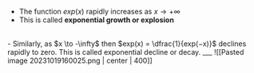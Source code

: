 - The function $exp(x)$ rapidly increases as $x\to+\infty$
- This is called **exponential growth or explosion**
<br>
- Similarly, as $x \to -\infty$ then $exp(x) = \dfrac{1}{exp(−x)}$ declines rapidly to zero. This is called exponential decline or decay.
___
![[Pasted image 20231019160025.png | center | 400]]